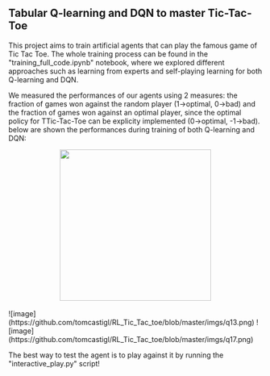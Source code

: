 ## Tabular Q-learning and DQN to master Tic-Tac-Toe
This project aims to train artificial agents that can play the famous game of Tic Tac Toe. The whole training process can be found in the "training_full_code.ipynb"
notebook, where we explored different approaches such as learning from experts and self-playing learning for both Q-learning and DQN. 

We measured the performances of our agents using 2 measures: the fraction of games won against the random player (1->optimal, 0->bad) and the fraction of games won
against an optimal player, since the optimal policy for TTic-Tac-Toe can be explicity implemented (0->optimal, -1->bad). below are shown the performances during training
of both Q-learning and DQN:
<p align="center">
  <img 
    width="300"
    height="300"
    src="[https://picsum.photos/300/300](https://github.com/tomcastigl/RL_Tic_Tac_toe/blob/master/imgs/q13.png)"
  >
</p>
![image](https://github.com/tomcastigl/RL_Tic_Tac_toe/blob/master/imgs/q13.png)
![image](https://github.com/tomcastigl/RL_Tic_Tac_toe/blob/master/imgs/q17.png)

The best way to test the agent is to play against it by running the "interactive_play.py" script!
